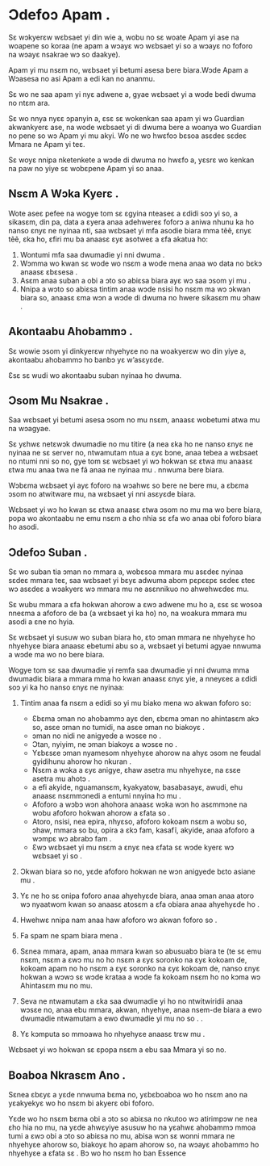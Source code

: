 # Ɔdefoɔ Apam .

Sɛ wɔkyerɛw wɛbsaet yi din wie a, wobu no sɛ woate Apam yi ase na woapene so koraa (ne apam a wɔayɛ wɔ wɛbsaet yi so a wɔayɛ no foforo na wɔayɛ nsakrae wɔ so daakye).

Apam yi mu nsɛm no, wɛbsaet yi betumi asesa bere biara.Wɔde Apam a Wɔasesa no asi Apam a edi kan no ananmu.

Sɛ wo ne saa apam yi nyɛ adwene a, gyae wɛbsaet yi a wode bedi dwuma no ntɛm ara.

Sɛ wo nnya nyɛɛ ɔpanyin a, ɛsɛ sɛ wokenkan saa apam yi wɔ Guardian akwankyerɛ ase, na wode wɛbsaet yi di dwuma bere a woanya wo Guardian no pene so wɔ Apam yi mu akyi. Wo ne wo hwɛfoɔ bɛsoa asɛdeɛ sɛdeɛ Mmara ne Apam yi teɛ.

Sɛ woyɛ nnipa nketenkete a wɔde di dwuma no hwɛfo a, yɛsrɛ wo kenkan na paw no yiye sɛ wobɛpene Apam yi so anaa.

## Nsɛm A Wɔka Kyerɛ .

Wote aseɛ pefee na wogye tom sɛ ɛgyina nteaseɛ a ɛdidi soɔ yi so, a sikasɛm, din pa, data a ɛyera anaa adehwereɛ foforɔ a aniwa nhunu ka ho nanso ɛnyɛ ne nyinaa nti, saa wɛbsaet yi mfa asodie biara mma tẽẽ, ɛnyɛ tẽẽ, ɛka ho, ɛfiri mu ba anaasɛ ɛyɛ asotweɛ a ɛfa akatua ho:

1. Wontumi mfa saa dwumadie yi nni dwuma .
1. Wɔmma wo kwan sɛ wode wo nsɛm a wode mena anaa wo data no bɛkɔ anaasɛ ɛbɛsesa .
1. Asɛm anaa suban a obi a ɔto so abiɛsa biara ayɛ wɔ saa ɔsom yi mu .
1. Nnipa a wɔto so abiɛsa tintim anaa wɔde nsisi ho nsɛm ma wɔ ɔkwan biara so, anaasɛ ɛma wɔn a wɔde di dwuma no hwere sikasɛm mu ɔhaw .

## Akontaabu Ahobammɔ .

Sɛ wowie ɔsom yi dinkyerɛw nhyehyɛe no na woakyerɛw wo din yiye a, akontaabu ahobammɔ ho banbɔ yɛ w’asɛyɛde.

Ɛsɛ sɛ wudi wo akontaabu suban nyinaa ho dwuma.

## Ɔsom Mu Nsakrae .

Saa wɛbsaet yi betumi asesa ɔsom no mu nsɛm, anaasɛ wobetumi atwa mu na wɔagyae.

Sɛ yɛhwɛ netɛwɔk dwumadie no mu titire (a nea ɛka ho ne nanso ɛnyɛ ne nyinaa ne sɛ server no, ntwamutam ntua a ɛyɛ bɔne, anaa tebea a wɛbsaet no ntumi nni so no, gye tom sɛ wɛbsaet yi wɔ hokwan sɛ ɛtwa mu anaasɛ ɛtwa mu anaa twa ne fã anaa ne nyinaa mu . nnwuma bere biara.

Wɔbɛma wɛbsaet yi ayɛ foforo na wɔahwɛ so bere ne bere mu, a ɛbɛma ɔsom no atwitware mu, na wɛbsaet yi nni asɛyɛde biara.

Wɛbsaet yi wɔ ho kwan sɛ ɛtwa anaasɛ ɛtwa ɔsom no mu ma wo bere biara, popa wo akontaabu ne emu nsɛm a ɛho nhia sɛ ɛfa wo anaa obi foforo biara ho asodi.

## Ɔdefoɔ Suban .

Sɛ wo suban tia ɔman no mmara a, wobɛsoa mmara mu asɛdeɛ nyinaa sɛdeɛ mmara teɛ, saa wɛbsaet yi bɛyɛ adwuma abom pɛpɛɛpɛ sɛdeɛ ɛteɛ wɔ asɛdeɛ a wɔakyerɛ wɔ mmara mu ne asɛnnikuo no ahwehwɛdeɛ mu.

Sɛ wubu mmara a ɛfa hokwan ahorow a ɛwɔ adwene mu ho a, ɛsɛ sɛ wosoa nneɛma a afoforo de ba (a wɛbsaet yi ka ho) no, na woakura mmara mu asodi a ɛne no hyia.

Sɛ wɛbsaet yi susuw wo suban biara ho, ɛto ɔman mmara ne nhyehyɛe ho nhyehyɛe biara anaasɛ ebetumi abu so a, wɛbsaet yi betumi agyae nnwuma a wɔde ma wo no bere biara.

Wogye tom sɛ saa dwumadie yi remfa saa dwumadie yi nni dwuma mma dwumadiɛ biara a mmara mma ho kwan anaasɛ ɛnyɛ yie, a nneyɛeɛ a ɛdidi soɔ yi ka ho nanso ɛnyɛ ne nyinaa:

1. Tintim anaa fa nsɛm a edidi so yi mu biako mena wɔ akwan foforo so:

   * Ɛbɛma ɔman no ahobammɔ ayɛ den, ɛbɛma ɔman no ahintasɛm akɔ so, asɛe ɔman no tumidi, na asɛe ɔman no biakoyɛ .
   * ɔman no nidi ne anigyede a wɔsɛe no .
   * Ɔtan, nyiyim, ne ɔman biakoyɛ a wɔsɛe no .
   * Yɛbɛsɛe ɔman nyamesom nhyehyɛe ahorow na ahyɛ ɔsom ne feudal gyidihunu ahorow ho nkuran .
   * Nsɛm a wɔka a ɛyɛ anigye, ɛhaw asetra mu nhyehyɛe, na ɛsɛe asetra mu ahotɔ .
   * a efi akyide, nguamansɛm, kyakyatow, basabasayɛ, awudi, ehu anaasɛ nsɛmmɔnedi a entumi nnyina hɔ mu .
   * Afoforo a wɔbɔ wɔn ahohora anaasɛ wɔka wɔn ho asɛmmɔne na wobu afoforo hokwan ahorow a ɛfata so .
   * Atoro, nsisi, nea epira, nhyɛso, afoforo kokoam nsɛm a wobu so, ɔhaw, mmara so bu, opira a ɛkɔ fam, kasafĩ, akyide, anaa afoforo a wɔmpɛ wɔ abrabɔ fam .
   * Ɛwɔ wɛbsaet yi mu nsɛm a ɛnyɛ nea ɛfata sɛ wɔde kyerɛ wɔ wɛbsaet yi so .

1. Ɔkwan biara so no, yɛde afoforo hokwan ne wɔn anigyede bɛto asiane mu .
1. Yɛ ne ho sɛ onipa foforo anaa ahyehyɛde biara, anaa ɔman anaa atoro wɔ nyaatwom kwan so anaasɛ atosɛm a ɛfa obiara anaa ahyehyɛde ho .
1. Hwehwɛ nnipa nam anaa haw afoforo wɔ akwan foforo so .
1. Fa spam ne spam biara mena .
1. Sɛnea mmara, apam, anaa mmara kwan so abusuabɔ biara te (te sɛ emu nsɛm, nsɛm a ɛwɔ mu no ho nsɛm a ɛyɛ soronko na ɛyɛ kokoam de, kokoam apam no ho nsɛm a ɛyɛ soronko na ɛyɛ kokoam de, nanso ɛnyɛ hokwan a wɔwɔ sɛ wɔde krataa a wɔde fa kokoam nsɛm ho no kɔma wɔ Ahintasɛm mu no mu.
1. Seva ne ntwamutam a ɛka saa dwumadie yi ho no ntwitwiridii anaa wɔsɛe no, anaa ebu mmara, akwan, nhyehye, anaa nsem-de biara a ewo dwumadie ntwamutam a ewo dwumadie yi mu no so .
.
1. Yɛ kɔmputa so mmoawa ho nhyehyɛe anaasɛ trɛw mu .

Wɛbsaet yi wɔ hokwan sɛ ɛpopa nsɛm a ebu saa Mmara yi so no.

## Boaboa Nkrasɛm Ano .

Sɛnea ɛbɛyɛ a yɛde nnwuma bɛma no, yɛbɛboaboa wo ho nsɛm ano na yɛakyekyɛ wo ho nsɛm bi akyerɛ obi foforo.

Yɛde wo ho nsɛm bɛma obi a ɔto so abiɛsa no nkutoo wɔ atirimpɔw ne nea ɛho hia no mu, na yɛde ahwɛyiye asusuw ho na yɛahwɛ ahobammɔ mmoa tumi a ɛwɔ obi a ɔto so abiɛsa no mu, abisa wɔn sɛ wonni mmara ne nhyehyɛe ahorow so, biakoyɛ ho apam ahorow so, na wɔayɛ ahobammɔ ho nhyehyɛe a ɛfata sɛ . Bɔ wo ho nsɛm ho ban Essence